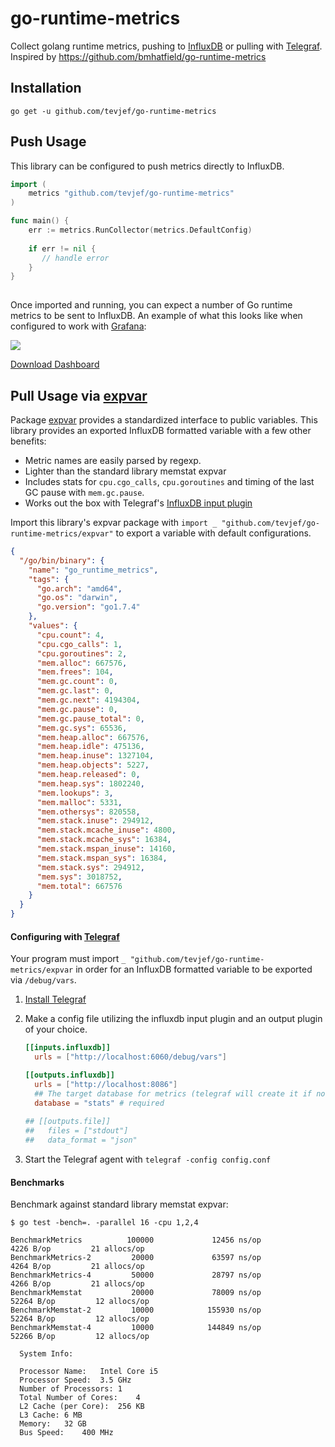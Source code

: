 # go-runtime-metrics
Collect golang runtime metrics, pushing to [InfluxDB](https://www.influxdata.com/time-series-platform/influxdb/) or pulling with [Telegraf](https://www.influxdata.com/time-series-platform/telegraf/). Inspired by https://github.com/bmhatfield/go-runtime-metrics

## Installation

    go get -u github.com/tevjef/go-runtime-metrics
    
## Push Usage

This library can be configured to push metrics directly to InfluxDB.

```go
import (
	metrics "github.com/tevjef/go-runtime-metrics"
)

func main() {
	err := metrics.RunCollector(metrics.DefaultConfig)
	
	if err != nil {
	   // handle error
	}
}
	
```

Once imported and running, you can expect a number of Go runtime metrics to be sent to InfluxDB. 
An example of what this looks like when configured to work with [Grafana](http://grafana.org/):

![](/grafana.png)

[Download Dashboard](https://grafana.net/dashboards/1144)

## Pull Usage via [expvar](https://golang.org/pkg/expvar/)

Package [expvar](https://golang.org/pkg/expvar/) provides a standardized interface to public variables. This library provides an exported InfluxDB formatted variable with a few other benefits: 

* Metric names are easily parsed by regexp.
* Lighter than the standard library memstat expvar
* Includes stats for `cpu.cgo_calls`, `cpu.goroutines` and timing of the last GC pause with `mem.gc.pause`.
* Works out the box with Telegraf's [InfluxDB input plugin](https://github.com/influxdata/telegraf/tree/master/plugins/inputs/influxdb)

Import this library's expvar package with `import _ "github.com/tevjef/go-runtime-metrics/expvar"` to export a variable with default configurations.
```json
{
  "/go/bin/binary": {
    "name": "go_runtime_metrics",
    "tags": {
      "go.arch": "amd64",
      "go.os": "darwin",
      "go.version": "go1.7.4"
    },
    "values": {
      "cpu.count": 4,
      "cpu.cgo_calls": 1,
      "cpu.goroutines": 2,
      "mem.alloc": 667576,
      "mem.frees": 104,
      "mem.gc.count": 0,
      "mem.gc.last": 0,
      "mem.gc.next": 4194304,
      "mem.gc.pause": 0,
      "mem.gc.pause_total": 0,
      "mem.gc.sys": 65536,
      "mem.heap.alloc": 667576,
      "mem.heap.idle": 475136,
      "mem.heap.inuse": 1327104,
      "mem.heap.objects": 5227,
      "mem.heap.released": 0,
      "mem.heap.sys": 1802240,
      "mem.lookups": 3,
      "mem.malloc": 5331,
      "mem.othersys": 820558,
      "mem.stack.inuse": 294912,
      "mem.stack.mcache_inuse": 4800,
      "mem.stack.mcache_sys": 16384,
      "mem.stack.mspan_inuse": 14160,
      "mem.stack.mspan_sys": 16384,
      "mem.stack.sys": 294912,
      "mem.sys": 3018752,
      "mem.total": 667576
    }
  }
}
```

#### Configuring with [Telegraf](https://www.influxdata.com/time-series-platform/telegraf/)

Your program must import `_ "github.com/tevjef/go-runtime-metrics/expvar` in order for an InfluxDB formatted variable to be exported via `/debug/vars`.

1. [Install Telegraf](https://github.com/influxdata/telegraf#installation)

2. Make a config file utilizing the influxdb input plugin and an output plugin of your choice.

    ```toml
    [[inputs.influxdb]]
      urls = ["http://localhost:6060/debug/vars"]
    
    [[outputs.influxdb]]
      urls = ["http://localhost:8086"]
      ## The target database for metrics (telegraf will create it if not exists).
      database = "stats" # required
      
    ## [[outputs.file]]
    ##   files = ["stdout"]
    ##   data_format = "json"
    ```

3. Start the Telegraf agent with `telegraf -config config.conf`


#### Benchmarks

Benchmark against standard library memstat expvar: 
```
$ go test -bench=. -parallel 16 -cpu 1,2,4

BenchmarkMetrics          100000             12456 ns/op            4226 B/op         21 allocs/op
BenchmarkMetrics-2         20000             63597 ns/op            4264 B/op         21 allocs/op
BenchmarkMetrics-4         50000             28797 ns/op            4266 B/op         21 allocs/op
BenchmarkMemstat           20000             78009 ns/op           52264 B/op         12 allocs/op
BenchmarkMemstat-2         10000            155930 ns/op           52264 B/op         12 allocs/op
BenchmarkMemstat-4         10000            144849 ns/op           52266 B/op         12 allocs/op

```


```
  System Info: 

  Processor Name:	Intel Core i5
  Processor Speed:	3.5 GHz
  Number of Processors:	1
  Total Number of Cores:	4
  L2 Cache (per Core):	256 KB
  L3 Cache:	6 MB
  Memory:	32 GB
  Bus Speed:	400 MHz

```
